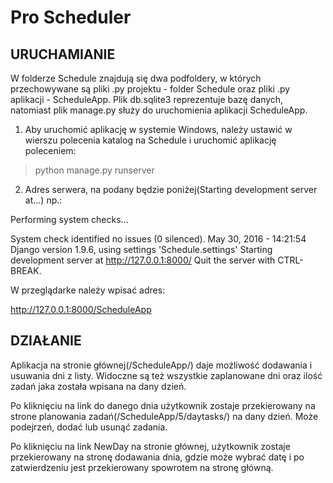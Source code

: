 # Pro Scheduler

## URUCHAMIANIE
W folderze Schedule znajdują się dwa podfoldery, w których przechowywane są pliki .py projektu - folder Schedule 
oraz pliki .py aplikacji - ScheduleApp. Plik db.sqlite3 reprezentuje bazę danych, natomiast plik manage.py służy do
uruchomienia aplikacji ScheduleApp. 
1. Aby uruchomić aplikację w systemie Windows, należy ustawić w wierszu polecenia
 katalog na Schedule i uruchomić aplikację poleceniem:

>python manage.py runserver

2. Adres serwera, na podany będzie poniżej(Starting development server at...) np.:

Performing system checks...

System check identified no issues (0 silenced).
May 30, 2016 - 14:21:54
Django version 1.9.6, using settings 'Schedule.settings'
Starting development server at http://127.0.0.1:8000/
Quit the server with CTRL-BREAK.

W przeglądarke należy wpisać adres:

http://127.0.0.1:8000/ScheduleApp

## DZIAŁANIE

Aplikacja na stronie głównej(/ScheduleApp/) daje możliwość dodawania i usuwania dni z listy. Widoczne 
są też wszystkie zaplanowane dni oraz ilość zadań jaka została wpisana na dany dzień.

Po kliknięciu na link do danego dnia użytkownik zostaje przekierowany na strone planowania zadań(/ScheduleApp/5/daytasks/)
na dany dzień. Może podejrzeń, dodać lub usunąć zadania.

Po kliknięciu na link NewDay na stronie głównej, użytkownik zostaje przekierowany na stronę dodawania dnia, gdzie może wybrać datę 
i po zatwierdzeniu jest przekierowany spowrotem na stronę główną. 





